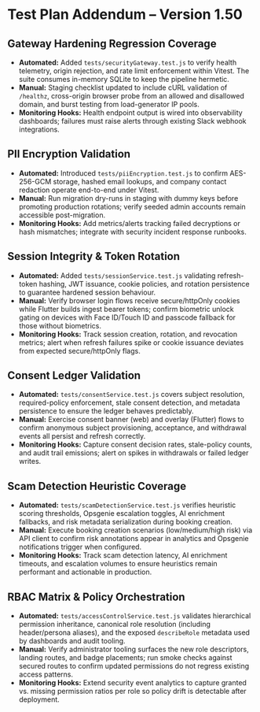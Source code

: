 # Test Plan Addendum – Version 1.50

## Gateway Hardening Regression Coverage
- **Automated:** Added `tests/securityGateway.test.js` to verify health telemetry, origin rejection, and rate limit enforcement within Vitest. The suite consumes in-memory SQLite to keep the pipeline hermetic.
- **Manual:** Staging checklist updated to include cURL validation of `/healthz`, cross-origin browser probe from an allowed and disallowed domain, and burst testing from load-generator IP pools.
- **Monitoring Hooks:** Health endpoint output is wired into observability dashboards; failures must raise alerts through existing Slack webhook integrations.

## PII Encryption Validation
- **Automated:** Introduced `tests/piiEncryption.test.js` to confirm AES-256-GCM storage, hashed email lookups, and company contact redaction operate end-to-end under Vitest.
- **Manual:** Run migration dry-runs in staging with dummy keys before promoting production rotations; verify seeded admin accounts remain accessible post-migration.
- **Monitoring Hooks:** Add metrics/alerts tracking failed decryptions or hash mismatches; integrate with security incident response runbooks.

## Session Integrity & Token Rotation
- **Automated:** Added `tests/sessionService.test.js` validating refresh-token hashing, JWT issuance, cookie policies, and rotation persistence to guarantee hardened session behaviour.
- **Manual:** Verify browser login flows receive secure/httpOnly cookies while Flutter builds ingest bearer tokens; confirm biometric unlock gating on devices with Face ID/Touch ID and passcode fallback for those without biometrics.
- **Monitoring Hooks:** Track session creation, rotation, and revocation metrics; alert when refresh failures spike or cookie issuance deviates from expected secure/httpOnly flags.

## Consent Ledger Validation
- **Automated:** `tests/consentService.test.js` covers subject resolution, required-policy enforcement, stale consent detection, and metadata persistence to ensure the ledger behaves predictably.
- **Manual:** Exercise consent banner (web) and overlay (Flutter) flows to confirm anonymous subject provisioning, acceptance, and withdrawal events all persist and refresh correctly.
- **Monitoring Hooks:** Capture consent decision rates, stale-policy counts, and audit trail emissions; alert on spikes in withdrawals or failed ledger writes.

## Scam Detection Heuristic Coverage
- **Automated:** `tests/scamDetectionService.test.js` verifies heuristic scoring thresholds, Opsgenie escalation toggles, AI enrichment fallbacks, and risk metadata serialization during booking creation.
- **Manual:** Execute booking creation scenarios (low/medium/high risk) via API client to confirm risk annotations appear in analytics and Opsgenie notifications trigger when configured.
- **Monitoring Hooks:** Track scam detection latency, AI enrichment timeouts, and escalation volumes to ensure heuristics remain performant and actionable in production.

## RBAC Matrix & Policy Orchestration
- **Automated:** `tests/accessControlService.test.js` validates hierarchical permission inheritance, canonical role resolution (including header/persona aliases), and the exposed `describeRole` metadata used by dashboards and audit tooling.
- **Manual:** Verify administrator tooling surfaces the new role descriptors, landing routes, and badge placements; run smoke checks against secured routes to confirm updated permissions do not regress existing access patterns.
- **Monitoring Hooks:** Extend security event analytics to capture granted vs. missing permission ratios per role so policy drift is detectable after deployment.
